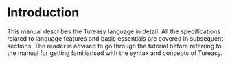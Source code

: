 # Introduction
This manual describes the Tureasy language in detail. All the specifications related to language features and basic essentials are covered in subsequent sections. The reader is advised to go through the tutorial before referring to the manual for getting familiarised with the syntax and concepts of Tureasy.
